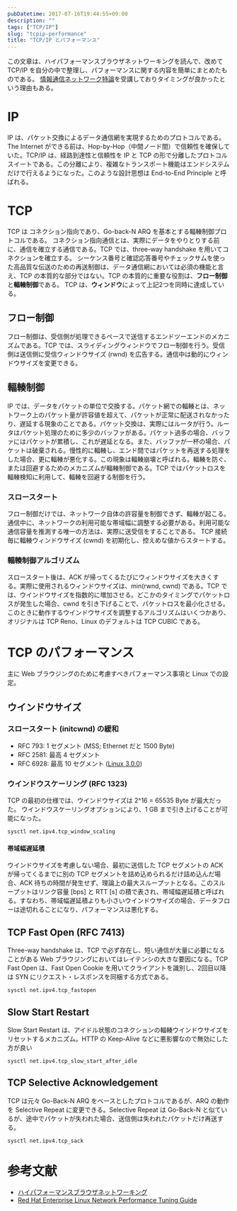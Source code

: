 ```yaml
---
pubDatetime: 2017-07-16T19:44:55+09:00
description: ""
tags: ["TCP/IP"]
slug: "tcpip-performance"
title: "TCP/IP とパフォーマンス"
---
```


この文章は、ハイパフォーマンスブラウザネットワーキングを読んで、改めて TCP/IP を自分の中で整理し、パフォーマンスに関する内容を簡単にまとめたものである。
[情報通信ネットワーク特論](http://www.ocw.titech.ac.jp/index.php?module=General&action=T0300&GakubuCD=2&GakkaCD=321818&KeiCD=18&course=18&KougiCD=201604718&Nendo=2016&lang=JA&vid=03)を受講しておりタイミングが良かったという理由もある。

<!--more-->

# IP
IP は、パケット交換によるデータ通信網を実現するためのプロトコルである。The Internet ができる前は、Hop-by-Hop（中間ノード間）で信頼性を確保していた。TCP/IP は、経路到達性と信頼性を IP と TCP の形で分離したプロトコルスイートである。この分離により、複雑なトランスポート機能はエンドシステムだけで行えるようになった。このような設計思想は End-to-End Principle と呼ばれる。

# TCP
TCP は コネクション指向であり、Go-back-N ARQ を基本とする輻輳制御プロトコルである。
コネクション指向通信とは、実際にデータをやりとりする前に、通信を確立する通信である。TCP では、three-way handshake を用いてコネクションを確立する。
シーケンス番号と確認応答番号やチェックサムを使った高品質な伝送のための再送制御は、データ通信網においては必須の機能と言え、TCP の本質的な部分ではない。TCP の本質的に重要な役割は、**フロー制御**と**輻輳制御**である。
TCP は、**ウィンドウ**によって上記2つを同時に達成している。

## フロー制御
フロー制御は、受信側が処理できるペースで送信するエンドツーエンドのメカニズムである。TCP では、スライディングウィンドウでフロー制御を行う。受信側は送信側に受信ウィンドウサイズ (rwnd) を広告する。通信中は動的にウィンドウサイズを変更できる。

## 輻輳制御
IP では、データをパケットの単位で交換する。パケット網での輻輳とは、ネットワーク上のパケット量が許容値を超えて、パケットが正常に配送されなかったり、遅延する現象のことである。パケット交換は、実際にはルータが行う。ルータはパケット処理のために多少のバッファがある。パケット過多の場合、バッファにはパケットが累積し、これが遅延となる。また、バッファが一杯の場合、パケットは破棄される。慢性的に輻輳し、エンド間ではパケットを再送する処理をした場合、更に輻輳が悪化する。この現象は輻輳崩壊と呼ばれる。輻輳を防ぐ、または回避するためのメカニズムが輻輳制御である。TCP ではパケットロスを輻輳検知に利用して、輻輳を回避する制御を行う。

### スロースタート
フロー制御だけでは、ネットワーク自体の許容量を制御できず、輻輳が起こる。通信中に、ネットワークの利用可能な帯域幅に調整する必要がある。利用可能な通信容量を推測する唯一の方法は、実際に送受信をすることである。
TCP 接続毎に輻輳ウィンドウサイズ (cwnd) を初期化し、控えめな値からスタートする。

### 輻輳制御アルゴリズム
スロースタート後は、ACK が帰ってくるたびにウィンドウサイズを大きくする。実際に使用されるウィンドウサイズは、min(rwnd, cwnd) である。TCP では、ウインドウサイズを指数的に増加させる。どこかのタイミングでパケットロスが発生した場合、cwnd を引き下げることで、パケットロスを最小化させる。このときに動作するウインドウサイズを調整するアルゴリズムはいくつかあり、オリジナルは TCP Reno、Linux のデフォルトは TCP CUBIC である。

# TCP のパフォーマンス
主に Web ブラウジングのために考慮すべきパフォーマンス事項と Linux での設定。

## ウインドウサイズ

### スロースタート (initcwnd) の緩和

- RFC 793: 1 セグメント (MSS; Ethernet だと 1500 Byte)
- RFC 2581: 最高 4 セグメント
- RFC 6928: 最高 10 セグメント ([Linux 3.0.0](https://www.cdnplanet.com/blog/tune-tcp-initcwnd-for-optimum-performance/))


### ウインドウスケーリング (RFC 1323)
TCP の最初の仕様では、ウインドウサイズは 2^16 = 65535 Byte が最大だった。
ウインドウスケーリングオプションにより、1 GB まで引き上げることが可能になった。

`sysctl net.ipv4.tcp_window_scaling`

#### 帯域幅遅延積
ウインドウサイズを考慮しない場合、最初に送信した TCP セグメントの ACK が帰ってくるまでに別の TCP セグメントを詰め込められるだけ詰め込んだ場合、ACK 待ちの時間が発生せず、理論上の最大スループットとなる。このスループットはリンク容量 [bps] と RTT [s] の積で表され、帯域幅遅延積と呼ばれる。すなわち、帯域幅遅延積よりも小さいウインドウサイズの場合、データフローは途切れることになり、パフォーマンスは悪化する。

## TCP Fast Open (RFC 7413)
Three-way handshake は、TCP で必ず存在し、短い通信が大量に必要になることがある Web ブラウジングにおいてはレイテンシの大きな要因になる。TCP Fast Open は、Fast Open Cookie を用いてクライアントを識別し、2回目以降は SYN にリクエスト・レスポンスを同梱する方式である。

`sysctl net.ipv4.tcp_fastopen`

## Slow Start Restart

Slow Start Restart は、アイドル状態のコネクションの輻輳ウインドウサイズをリセットするメカニズム。HTTP の Keep-Alive などに悪影響なので無効にした方が良い

`sysctl net.ipv4.tcp_slow_start_after_idle`

## TCP Selective Acknowledgement
TCP は元々 Go-Back-N ARQ をベースとしたプロトコルであるが、ARQ の動作を Selective Repeat に変更できる。Selective Repeat は Go-Back-N と似ているが、途中でパケットが失われた場合、送信側は失われたパケットだけ再送する。

`sysctl net.ipv4.tcp_sack`

# 参考文献
- [ハイパフォーマンスブラウザネットワーキング](https://www.oreilly.co.jp/books/9784873116761/)
- [Red Hat Enterprise Linux Network Performance Tuning Guide](https://access.redhat.com/sites/default/files/attachments/20150325_network_performance_tuning.pdf)
